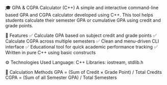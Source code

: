 🎓 GPA & CGPA Calculator (C++)
A simple and interactive command-line based GPA and CGPA calculator developed using C++. This tool helps students calculate their semester GPA or cumulative GPA using credit and grade points.

📌 Features
✅ Calculate GPA based on subject credit and grade points
✅ Calculate CGPA across multiple semesters
✅ Clean and menu-driven CLI interface
✅ Educational tool for quick academic performance tracking
✅ Written in pure C++ using basic constructs

⚙️ Technologies Used
Language: C++
Libraries: iostream, stdlib.h

🧮 Calculation Methods
GPA = (Sum of Credit × Grade Point) / Total Credits
CGPA = (Sum of all Semester GPA) / Total Semesters

